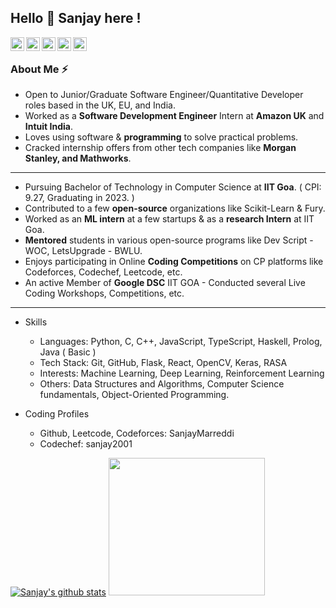 ## Hello 👋 Sanjay here !

<a href="https://www.linkedin.com/in/sanjaymarreddi/">
  <img align="left" alt="Sanjay's Linkdein" width="22px" src="https://cdn.jsdelivr.net/npm/simple-icons@v3/icons/linkedin.svg" />
</a>
<a href="https://twitter.com/SanjayMarreddi">
  <img align="left" alt="Sanjay's Twitter" width="22px" src="https://cdn.jsdelivr.net/npm/simple-icons@v3/icons/twitter.svg" />
</a>
<a href="https://github.com/SanjayMarreddi">
  <img align="left" alt="Sanjay's Github" width="22px" src="https://cdn.jsdelivr.net/npm/simple-icons@v3/icons/github.svg" />
</a>
<a href="https://instagram.com/SanjayMarreddi/">
  <img align="left" alt="Sanjay's Instagram" width="22px" src="https://cdn.jsdelivr.net/npm/simple-icons@v3/icons/instagram.svg" />
</a>
<a href="https://www.facebook.com/SanjayMarreddi/">
  <img align="left" alt="Sanjay's Facebook" width="22px" src="https://cdn.jsdelivr.net/npm/simple-icons@v3/icons/facebook.svg" />
</a>

<br/> 

### About Me :zap:
- Open to Junior/Graduate Software Engineer/Quantitative Developer roles based in the UK, EU, and India.
- Worked as a **Software Development Engineer** Intern at **Amazon UK** and **Intuit India**. 
- Loves using software & **programming** to solve practical problems. 
- Cracked internship offers from other tech companies like **Morgan Stanley, and Mathworks**.

***

- Pursuing Bachelor of Technology in Computer Science at **IIT Goa**. ( CPI: 9.27, Graduating in 2023. )
- Contributed to a few **open-source** organizations like Scikit-Learn & Fury.
- Worked as an **ML intern** at a few startups & as a **research Intern** at IIT Goa.
- **Mentored** students in various open-source programs like Dev Script - WOC, LetsUpgrade - BWLU.
- Enjoys participating in Online **Coding Competitions** on CP platforms like Codeforces, Codechef, Leetcode, etc.
- An active Member of **Google DSC** IIT GOA - Conducted several Live Coding Workshops, Competitions, etc. 

***

- Skills 
  - Languages: Python, C, C++, JavaScript, TypeScript, Haskell, Prolog, Java ( Basic )
  - Tech Stack: Git, GitHub, Flask, React, OpenCV, Keras, RASA
  - Interests: Machine Learning, Deep Learning, Reinforcement Learning
  - Others: Data Structures and Algorithms, Computer Science fundamentals, Object-Oriented Programming. 


- Coding Profiles
  - Github, Leetcode, Codeforces: SanjayMarreddi
  - Codechef: sanjay2001


[![Sanjay's github stats](https://github-readme-stats.vercel.app/api?username=SanjayMarreddi&show_icons=true&theme=radical)](https://github.com/SanjayMarreddi)
<img src="https://miro.medium.com/max/1360/1*IRGHmiGsa16stedQvIaZfw.gif" width="250" height="220"/>
